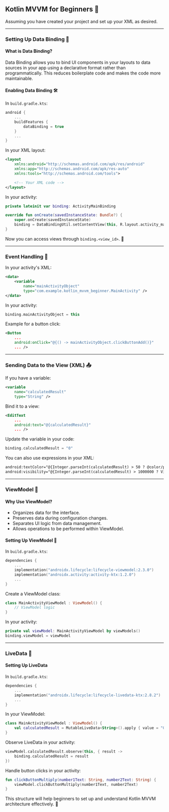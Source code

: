 ## Kotlin MVVM for Beginners 🚀

Assuming you have created your project and set up your XML as desired.

---

### Setting Up Data Binding 🔗

#### What is Data Binding?
Data Binding allows you to bind UI components in your layouts to data sources in your app using a declarative format rather than programmatically. This reduces boilerplate code and makes the code more maintainable.

#### Enabling Data Binding 🛠️
In `build.gradle.kts`:
```kotlin
android {
    ...
    buildFeatures {
        dataBinding = true
    }
    ...
}
```

In your XML layout:
```xml
<layout
    xmlns:android="http://schemas.android.com/apk/res/android"
    xmlns:app="http://schemas.android.com/apk/res-auto"
    xmlns:tools="http://schemas.android.com/tools">

    <!-- Your XML code -->
</layout>
```

In your activity:
```kotlin
private lateinit var binding: ActivityMainBinding

override fun onCreate(savedInstanceState: Bundle?) {
    super.onCreate(savedInstanceState)
    binding = DataBindingUtil.setContentView(this, R.layout.activity_main)
}
```

Now you can access views through `binding.<view_id>`. 🎉

---

### Event Handling 🔄

In your activity's XML:
```xml
<data>
    <variable
        name="mainActivityObject"
        type="com.example.kotlin_mvvm_beginner.MainActivity" />
</data>
```

In your activity:
```kotlin
binding.mainActivityObject = this
```

Example for a button click:
```xml
<Button
    ...
    android:onClick="@{() -> mainActivityObject.clickButtonAdd()}"
    ... />
```

---

### Sending Data to the View (XML) 📤

If you have a variable:
```xml
<variable
    name="calculatedResult"
    type="String" />
```

Bind it to a view:
```xml
<EditText
    ...
    android:text="@{calculatedResult}"
    ... />
```

Update the variable in your code:
```kotlin
binding.calculatedResult = "0"
```

You can also use expressions in your XML:
```xml
android:textColor="@{Integer.parseInt(calculatedResult) > 50 ? @color/purple : @color/black}"
android:visibility="@{Integer.parseInt(calculatedResult) > 1000000 ? View.INVISIBLE : View.VISIBLE}"
```

---

### ViewModel 🧠

#### Why Use ViewModel?
- Organizes data for the interface.
- Preserves data during configuration changes.
- Separates UI logic from data management.
- Allows operations to be performed within ViewModel.

#### Setting Up ViewModel 🚀

In `build.gradle.kts`:
```kotlin
dependencies {
    ...
    implementation("androidx.lifecycle:lifecycle-viewmodel:2.3.0")
    implementation("androidx.activity:activity-ktx:1.2.0")
    ...
}
```

Create a ViewModel class:
```kotlin
class MainActivityViewModel : ViewModel() {
    // ViewModel logic
}
```

In your activity:
```kotlin
private val viewModel: MainActivityViewModel by viewModels()
binding.viewModel = viewModel
```

---

### LiveData 📡

#### Setting Up LiveData

In `build.gradle.kts`:
```kotlin
dependencies {
    ...
    implementation("androidx.lifecycle:lifecycle-livedata-ktx:2.8.2")
    ...
}
```

In your ViewModel:
```kotlin
class MainActivityViewModel : ViewModel() {
    val calculatedResult = MutableLiveData<String>().apply { value = "0" }
}
```

Observe LiveData in your activity:
```kotlin
viewModel.calculatedResult.observe(this, { result ->
    binding.calculatedResult = result
})
```

Handle button clicks in your activity:
```kotlin
fun clickButtonMultiply(number1Text: String, number2Text: String) {
    viewModel.clickButtonMultiply(number1Text, number2Text)
}
```

This structure will help beginners to set up and understand Kotlin MVVM architecture effectively. 🚀
